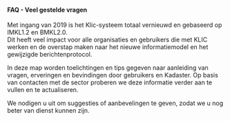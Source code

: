 ﻿#### FAQ - Veel gestelde vragen

Met ingang van 2019 is het Klic-systeem totaal vernieuwd en gebaseerd op IMKL1.2 en BMKL2.0.  \
Dit heeft veel impact voor alle organisaties en gebruikers die met KLIC werken en de overstap maken naar het nieuwe informatiemodel en het gewijzigde berichtenprotocol.

In deze map worden toelichtingen en tips gegeven naar aanleiding van vragen, erveringen en bevindingen door gebruikers en Kadaster.
Op basis van contacten met de sector proberen we deze informatie verder aan te vullen en te actualiseren.

We nodigen u uit om suggesties of aanbevelingen te geven, zodat we u nog beter van dienst kunnen zijn.